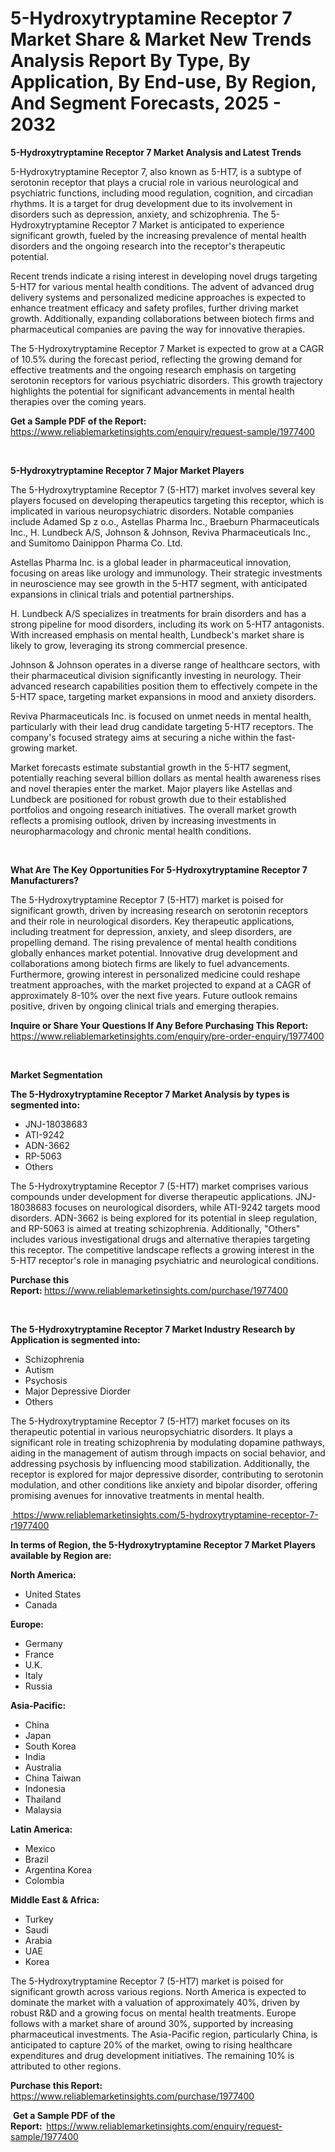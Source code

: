 <p><h1>5-Hydroxytryptamine Receptor 7 Market Share & Market New Trends Analysis Report By Type, By Application, By End-use, By Region, And Segment Forecasts, 2025 - 2032</h1></p><p><strong>5-Hydroxytryptamine Receptor 7 Market Analysis and Latest Trends</strong></p>
<p><p>5-Hydroxytryptamine Receptor 7, also known as 5-HT7, is a subtype of serotonin receptor that plays a crucial role in various neurological and psychiatric functions, including mood regulation, cognition, and circadian rhythms. It is a target for drug development due to its involvement in disorders such as depression, anxiety, and schizophrenia. The 5-Hydroxytryptamine Receptor 7 Market is anticipated to experience significant growth, fueled by the increasing prevalence of mental health disorders and the ongoing research into the receptor's therapeutic potential.</p><p>Recent trends indicate a rising interest in developing novel drugs targeting 5-HT7 for various mental health conditions. The advent of advanced drug delivery systems and personalized medicine approaches is expected to enhance treatment efficacy and safety profiles, further driving market growth. Additionally, expanding collaborations between biotech firms and pharmaceutical companies are paving the way for innovative therapies.</p><p>The 5-Hydroxytryptamine Receptor 7 Market is expected to grow at a CAGR of 10.5% during the forecast period, reflecting the growing demand for effective treatments and the ongoing research emphasis on targeting serotonin receptors for various psychiatric disorders. This growth trajectory highlights the potential for significant advancements in mental health therapies over the coming years.</p></p>
<p><strong>Get a Sample PDF of the Report:&nbsp;</strong> <a href="https://www.reliablemarketinsights.com/enquiry/request-sample/1977400?utm_campaign=2593&utm_medium=2&utm_source=Github&utm_content=ia&utm_term=19042025&utm_id=5-hydroxytryptamine-receptor-7">https://www.reliablemarketinsights.com/enquiry/request-sample/1977400</a></p>
<p>&nbsp;</p>
<p><strong>5-Hydroxytryptamine Receptor 7 Major Market Players</strong></p>
<p><p>The 5-Hydroxytryptamine Receptor 7 (5-HT7) market involves several key players focused on developing therapeutics targeting this receptor, which is implicated in various neuropsychiatric disorders. Notable companies include Adamed Sp z o.o., Astellas Pharma Inc., Braeburn Pharmaceuticals Inc., H. Lundbeck A/S, Johnson & Johnson, Reviva Pharmaceuticals Inc., and Sumitomo Dainippon Pharma Co. Ltd.</p><p>Astellas Pharma Inc. is a global leader in pharmaceutical innovation, focusing on areas like urology and immunology. Their strategic investments in neuroscience may see growth in the 5-HT7 segment, with anticipated expansions in clinical trials and potential partnerships.</p><p>H. Lundbeck A/S specializes in treatments for brain disorders and has a strong pipeline for mood disorders, including its work on 5-HT7 antagonists. With increased emphasis on mental health, Lundbeck's market share is likely to grow, leveraging its strong commercial presence.</p><p>Johnson & Johnson operates in a diverse range of healthcare sectors, with their pharmaceutical division significantly investing in neurology. Their advanced research capabilities position them to effectively compete in the 5-HT7 space, targeting market expansions in mood and anxiety disorders.</p><p>Reviva Pharmaceuticals Inc. is focused on unmet needs in mental health, particularly with their lead drug candidate targeting 5-HT7 receptors. The company's focused strategy aims at securing a niche within the fast-growing market.</p><p>Market forecasts estimate substantial growth in the 5-HT7 segment, potentially reaching several billion dollars as mental health awareness rises and novel therapies enter the market. Major players like Astellas and Lundbeck are positioned for robust growth due to their established portfolios and ongoing research initiatives. The overall market growth reflects a promising outlook, driven by increasing investments in neuropharmacology and chronic mental health conditions.</p></p>
<p>&nbsp;</p>
<p><strong>What Are The Key Opportunities For 5-Hydroxytryptamine Receptor 7 Manufacturers?</strong></p>
<p><p>The 5-Hydroxytryptamine Receptor 7 (5-HT7) market is poised for significant growth, driven by increasing research on serotonin receptors and their role in neurological disorders. Key therapeutic applications, including treatment for depression, anxiety, and sleep disorders, are propelling demand. The rising prevalence of mental health conditions globally enhances market potential. Innovative drug development and collaborations among biotech firms are likely to fuel advancements. Furthermore, growing interest in personalized medicine could reshape treatment approaches, with the market projected to expand at a CAGR of approximately 8-10% over the next five years. Future outlook remains positive, driven by ongoing clinical trials and emerging therapies.</p></p>
<p><strong>Inquire or Share Your Questions If Any Before Purchasing This Report:</strong> <a href="https://www.reliablemarketinsights.com/enquiry/pre-order-enquiry/1977400?utm_campaign=2593&utm_medium=2&utm_source=Github&utm_content=ia&utm_term=19042025&utm_id=5-hydroxytryptamine-receptor-7">https://www.reliablemarketinsights.com/enquiry/pre-order-enquiry/1977400</a></p>
<p>&nbsp;</p>
<p><strong>Market Segmentation</strong></p>
<p><strong>The 5-Hydroxytryptamine Receptor 7 Market Analysis by types is segmented into:</strong></p>
<p><ul><li>JNJ-18038683</li><li>ATI-9242</li><li>ADN-3662</li><li>RP-5063</li><li>Others</li></ul></p>
<p><p>The 5-Hydroxytryptamine Receptor 7 (5-HT7) market comprises various compounds under development for diverse therapeutic applications. JNJ-18038683 focuses on neurological disorders, while ATI-9242 targets mood disorders. ADN-3662 is being explored for its potential in sleep regulation, and RP-5063 is aimed at treating schizophrenia. Additionally, "Others" includes various investigational drugs and alternative therapies targeting this receptor. The competitive landscape reflects a growing interest in the 5-HT7 receptor's role in managing psychiatric and neurological conditions.</p></p>
<p><strong>Purchase this Report:&nbsp;</strong><a href="https://www.reliablemarketinsights.com/purchase/1977400?utm_campaign=2593&utm_medium=2&utm_source=Github&utm_content=ia&utm_term=19042025&utm_id=5-hydroxytryptamine-receptor-7">https://www.reliablemarketinsights.com/purchase/1977400</a></p>
<p>&nbsp;</p>
<p><strong>The 5-Hydroxytryptamine Receptor 7 Market Industry Research by Application is segmented into:</strong></p>
<p><ul><li>Schizophrenia</li><li>Autism</li><li>Psychosis</li><li>Major Depressive Diorder</li><li>Others</li></ul></p>
<p><p>The 5-Hydroxytryptamine Receptor 7 (5-HT7) market focuses on its therapeutic potential in various neuropsychiatric disorders. It plays a significant role in treating schizophrenia by modulating dopamine pathways, aiding in the management of autism through impacts on social behavior, and addressing psychosis by influencing mood stabilization. Additionally, the receptor is explored for major depressive disorder, contributing to serotonin modulation, and other conditions like anxiety and bipolar disorder, offering promising avenues for innovative treatments in mental health.</p></p>
<p><a href="https://www.reliablemarketinsights.com/5-hydroxytryptamine-receptor-7-r1977400?utm_campaign=2593&utm_medium=2&utm_source=Github&utm_content=ia&utm_term=19042025&utm_id=5-hydroxytryptamine-receptor-7">&nbsp;https://www.reliablemarketinsights.com/5-hydroxytryptamine-receptor-7-r1977400</a></p>
<p><strong>In terms of Region, the 5-Hydroxytryptamine Receptor 7 Market Players available by Region are:</strong></p>
<p>
    <p> <strong> North America: </strong>
        <ul>
            <li>United States</li>
            <li>Canada</li>
        </ul>
        </p> 
    <p> <strong> Europe: </strong>
        <ul>
            <li>Germany</li>
            <li>France</li>
            <li>U.K.</li>
            <li>Italy</li>
            <li>Russia</li>
        </ul>
        </p> 
    <p> <strong> Asia-Pacific: </strong>
        <ul>
            <li>China</li>
            <li>Japan</li>
            <li>South Korea</li>
            <li>India</li>
            <li>Australia</li>
            <li>China Taiwan</li>
            <li>Indonesia</li>
            <li>Thailand</li>
            <li>Malaysia</li>
        </ul>
        </p> 
    <p> <strong> Latin America: </strong>
        <ul>
            <li>Mexico</li>
            <li>Brazil</li>
            <li>Argentina Korea</li>
            <li>Colombia</li>
        </ul>
        </p> 
    <p> <strong> Middle East & Africa: </strong>
        <ul>
            <li>Turkey</li>
            <li>Saudi</li>
            <li>Arabia</li>
            <li>UAE</li>
            <li>Korea</li>
        </ul>
    </p>
    </p>
<p><p>The 5-Hydroxytryptamine Receptor 7 (5-HT7) market is poised for significant growth across various regions. North America is expected to dominate the market with a valuation of approximately 40%, driven by robust R&D and a growing focus on mental health treatments. Europe follows with a market share of around 30%, supported by increasing pharmaceutical investments. The Asia-Pacific region, particularly China, is anticipated to capture 20% of the market, owing to rising healthcare expenditures and drug development initiatives. The remaining 10% is attributed to other regions.</p></p>
<p><strong>Purchase this Report: </strong><a href="https://www.reliablemarketinsights.com/purchase/1977400?utm_campaign=2593&utm_medium=2&utm_source=Github&utm_content=ia&utm_term=19042025&utm_id=5-hydroxytryptamine-receptor-7">https://www.reliablemarketinsights.com/purchase/1977400</a></p>
<p>&nbsp;<strong>Get a Sample PDF of the Report:&nbsp;&nbsp;</strong><a href="https://www.reliablemarketinsights.com/enquiry/request-sample/1977400?utm_campaign=2593&utm_medium=2&utm_source=Github&utm_content=ia&utm_term=19042025&utm_id=5-hydroxytryptamine-receptor-7">https://www.reliablemarketinsights.com/enquiry/request-sample/1977400</a></p>
<p><strong></strong></p>
<p><p></p><p></p><p></p></p>